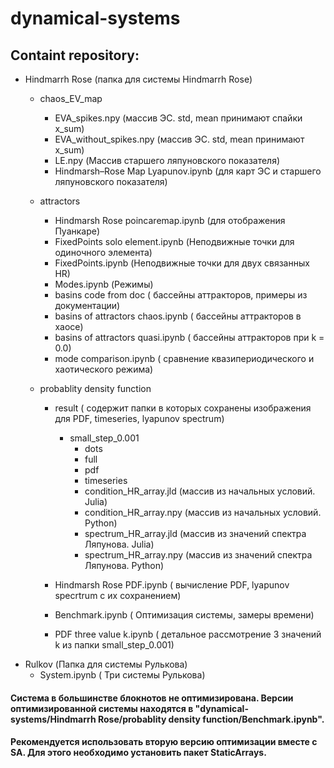 # dynamical-systems

## Containt repository:
 * Hindmarrh Rose (папка для системы Hindmarrh Rose)
   * chaos_EV_map
     * EVA_spikes.npy (массив ЭС. std, mean принимают спайки x_sum)
     * EVA_without_spikes.npy (массив ЭС. std, mean принимают x_sum)
     * LE.npy (Массив старшего ляпуновского показателя)
     * Hindmarsh–Rose Map Lyapunov.ipynb (для карт ЭС и старшего ляпуновского показателя)
     
   * attractors 
     * Hindmarsh Rose poincaremap.ipynb (для отображения Пуанкаре)
     * FixedPoints solo element.ipynb (Неподвижные точки для одиночного элемента)
     * FixedPoints.ipynb (Неподвижные точки для двух связанных HR)
     * Modes.ipynb (Режимы)
     * basins code from doc ( бассейны аттракторов, примеры из документации)
     * basins of attractors chaos.ipynb ( бассейны аттракторов в хаосе)
     * basins of attractors quasi.ipynb ( бассейны аттракторов при k = 0.0)
     * mode comparison.ipynb ( сравнение квазипериодического и хаотического режима)
     
   * probablity density function
     * result ( содержит папки в которых сохранены изображения для PDF, timeseries, lyapunov spectrum)
       * small_step_0.001
         * dots
         * full
         * pdf
         * timeseries
         * condition_HR_array.jld (массив из начальных условий. Julia)
         * condition_HR_array.npy (массив из начальных условий. Python)
         * spectrum_HR_array.jld (массив из значений спектра Ляпунова. Julia)
         * spectrum_HR_array.npy (массив из значений спектра Ляпунова. Python)
         
     * Hindmarsh Rose PDF.ipynb ( вычисление PDF, lyapunov specrtrum с их сохранением)
     * Benchmark.ipynb ( Оптимизация системы, замеры времени)
     * PDF three value k.ipynb ( детальное рассмотрение 3 значений k из папки small_step_0.001)
  * Rulkov (Папка для системы Рулькова)
    * System.ipynb ( Три системы Рулькова)
    
#### Система в большинстве блокнотов не оптимизирована. Версии оптимизированной системы находятся в "dynamical-systems/Hindmarrh Rose/probablity density function/Benchmark.ipynb".
#### Рекомендуется использовать вторую версию оптимизации вместе с SA. Для этого необходимо установить пакет StaticArrays.
 
